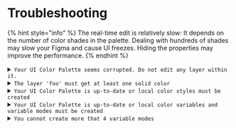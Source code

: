 # Troubleshooting

{% hint style="info" %}
The real-time edit is relatively slow: It depends on the number of color shades in the palette. Dealing with hundreds of shades may slow your Figma and cause UI freezes. Hiding the properties may improve the performance.
{% endhint %}

<details>

<summary><code>Your UI Color Palette seems corrupted. Do not edit any layer within it.</code></summary>

The palette has been manually edited and may occur troubles and errors. So the plugin avoids executing editing while the palette does not seem compliant with the architecture.

</details>

<details>

<summary><code>The layer 'foo' must get at least one solid color</code></summary>

You have selected a layer without any solid color

</details>

<details>

<summary><code>Your UI Color Palette is up-to-date or local color styles must be created</code></summary>

Several cases may explain the issue:

* The styles do not exist in the document.
* The styles and the palette are unlinked.
* The lightness scale has not been edited.
* No source color has been edited.
* No color theme has been edited.

</details>

<details>

<summary><code>Your UI Color Palette is up-to-date or local color variables and variable modes must be created</code></summary>

Several cases may explain the issue:

* The variable collection does not exist in the document.
* The variables and the palette are unlinked.
* The lightness scale has not been edited.
* No source color has been edited.
* No color theme has been edited.

</details>

<details>

<summary><code>You cannot create more that 4 variable modes</code></summary>

According to your Figma plan:

* In Figma Starter, you cannot add more than 1 variable mode.
* In Figma Professional and Organization, you cannot add more than 4 variable modes.

Learn more by consulting [Figma pricing](https://www.figma.com/pricing/).

</details>
